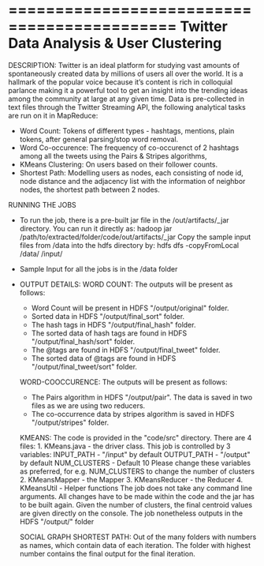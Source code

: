 ============================================
   Twitter Data Analysis & User Clustering
============================================
DESCRIPTION:
Twitter is an ideal platform for studying vast amounts of spontaneously created data by millions of users all over the world. It is a hallmark of the popular voice because it’s content is rich in colloquial parlance making it a powerful tool to get an insight into the trending ideas among the community at large at any given time.
Data is pre-collected in text files through the Twitter Streaming API, the following analytical tasks are run on it in MapReduce:
* Word Count: Tokens of different types - hashtags, mentions, plain tokens, after general parsing/stop word removal.
* Word Co-occurence: The frequency of co-occurenct of 2 hashtags among all the tweets using the Pairs & Stripes algorithms,
* KMeans Clustering: On users based on their follower counts.
* Shortest Path: Modelling users as nodes, each consisting of node id, node distance and the adjacency list with the information of neighbor nodes, the shortest path between 2 nodes.

RUNNING THE JOBS
* To run the job, there is a pre-built jar file in the <FolderName>/out/artifacts/<FolderName>_jar directory.
You can run it directly as:
    hadoop jar /path/to/extracted/folder/code/out/artifacts/<FolderName>_jar
Copy the sample input files from <FolderName>/data into the hdfs directory by:
        hdfs dfs -copyFromLocal <FolderName>/data/<InputFile> /input/
* Sample Input for all the jobs is in the <FolderName>/data folder
* OUTPUT DETAILS:
    WORD COUNT:
    The outputs will be present as follows:
    * Word Count will be present in HDFS "/output/original" folder.
    * Sorted data in HDFS "/output/final_sort" folder.
    * The hash tags in HDFS "/output/final_hash" folder.
    * The sorted data of hash tags are found in HDFS "/output/final_hash/sort" folder.
    * The @tags are found in HDFS "/output/final_tweet" folder.
    * The sorted data of @tags are found in HDFS  "/output/final_tweet/sort" folder.

    WORD-COOCCURENCE:
    The outputs will be present as follows:
    * The Pairs algorithm in HDFS "/output/pair". The data is saved in two files as we are using two reducers.
    * The co-occurrence data by stripes algorithm is saved in HDFS
    "/output/stripes" folder.

    KMEANS:
    The code is provided in the "code/src" directory. There are 4 files:
        1. KMeans.java - the driver class.
            This job is controlled by 3 variables:
            INPUT_PATH - "/input" by default
            OUTPUT_PATH - "/output" by default
            NUM_CLUSTERS - Default 10
            Please change these variables as preferred, for e.g. NUM_CLUSTERS to change the number of clusters
        2. KMeansMapper - the Mapper
        3. KMeansReducer - the Reducer
        4. KMeansUtil - Helper functions
    The job does not take any command line arguments. All changes have to be made within the code and the jar has to be built again.
    Given the number of clusters, the final centroid values are given directly on the console. The job nonetheless outputs in the HDFS "/output/" folder

    SOCIAL GRAPH SHORTEST PATH:
    Out of the many folders with numbers as names, which contain data of each iteration. The folder with highest number contains the final output for the final iteration.

